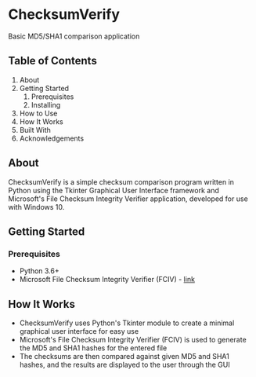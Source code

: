 # ChecksumVerify
Basic MD5/SHA1 comparison application

## Table of Contents
1. About
2. Getting Started
    1. Prerequisites
    2. Installing
3. How to Use
4. How It Works
5. Built With
6. Acknowledgements

## About
ChecksumVerify is a simple checksum comparison program written in Python using the Tkinter Graphical User Interface framework and Microsoft's File Checksum Integrity Verifier application, developed for use with Windows 10.

## Getting Started
### Prerequisites
- Python 3.6+
- Microsoft File Checksum Integrity Verifier (FCIV) - [link](https://www.microsoft.com/en-us/download/details.aspx?id=11533)

## How It Works
- ChecksumVerify uses Python's Tkinter module to create a minimal graphical user interface for easy use
- Microsoft's File Checksum Integrity Verifier (FCIV) is used to generate the MD5 and SHA1 hashes for the entered file
- The checksums are then compared against given MD5 and SHA1 hashes, and the results are displayed to the user through the GUI